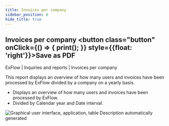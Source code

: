```yaml
---
title: Invoices per company
sidebar_position: 6
hide_title: true
---
```

## Invoices per company <button class="button" onClick={() => { print(); }} style={{float: 'right'}}>Save as PDF</button>

ExFlow \| Inquiries and reports \| Invoices per company

This report displays an overview of how many users and invoices have been processed by ExFlow divided by a company on a yearly basis.

- Displays an overview of how many users and invoices have been processed by ExFlow.
- Divided by Calendar year and Date interval.

![Graphical user interface, application, table Description automatically generated](@site/static/img/media/image120.png)
